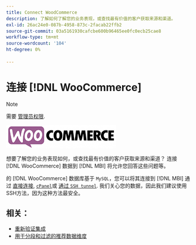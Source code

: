```yaml
---
title: Connect WoodCommerce
description: 了解如何了解您的业务表现，或查找最有价值的客户获取来源和渠道。
exl-id: 26ac24e0-087b-4958-873c-2facab22ffb2
source-git-commit: 03a5161930cafcbe600b96465ee0fc0ecb25cae8
workflow-type: tm+mt
source-wordcount: '104'
ht-degree: 0%

---
```


# 连接 [!DNL WooCommerce]

>[!NOTE]
>
>需要 [管理员权限](../../../administrator/user-management/user-management.md).

![](../../../assets/WooCommerce-Logo.jpg)

想要了解您的业务表现如何，或查找最有价值的客户获取来源和渠道？ 连接 [!DNL WooCommerce] 数据到 [!DNL MBI] 将允许您回答这些问题等。

的 [!DNL WooCommerce] 数据库基于 `MySQL`，您可以将其连接到 [!DNL MBI] 通过 [直接连接](../integrations/mysql-via-a-direct-connection.md), [`cPanel`](../integrations/mysql-via-cpanel.md)或 [通过 `SSH tunnel`](../integrations/mysql-via-ssh-tunnel.md). 我们关心您的数据，因此我们建议使用SSH方法，因为这种方法最安全。

## 相关：

* [重新验证集成](https://support.magento.com/hc/en-us/articles/360016733151)
* [用于分段和过滤的推荐数据维度](../../../best-practices/segment-filter.md)
